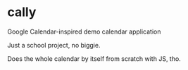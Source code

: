 # cally
Google Calendar-inspired demo calendar application

Just a school project, no biggie.

Does the whole calendar by itself from scratch with JS, tho.
